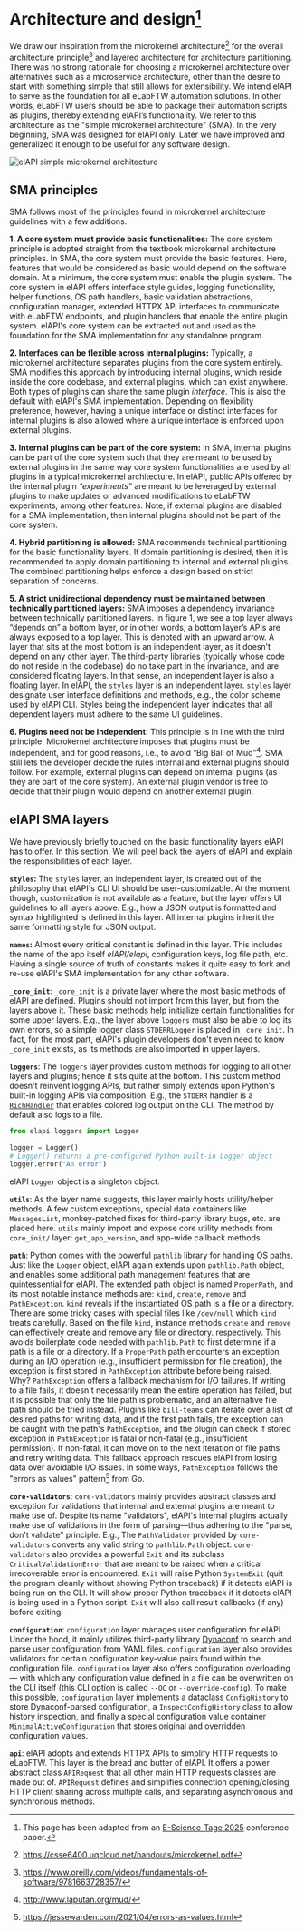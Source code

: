 # Architecture and design[^1]

We draw our inspiration from the microkernel architecture[^2] for the overall
architecture principle[^3] and layered architecture for architecture partitioning. There was no strong rationale for
choosing a microkernel architecture over alternatives such as a microservice architecture, other than the desire to
start with something simple that still allows for extensibility. We intend elAPI to serve as the foundation for all
eLabFTW automation solutions. In other words, eLabFTW users should be able to package their automation scripts as
plugins, thereby extending elAPI’s functionality. We refer to this architecture as the "simple microkernel
architecture" (SMA). In the very beginning, SMA was designed for elAPI only. Later we have improved and generalized it
enough to be useful for any software design.

<img src="https://heibox.uni-heidelberg.de/f/32f04718692e4adaa1ff/?dl=1" alt="elAPI simple microkernel architecture" />

## SMA principles

SMA follows most of the principles found in microkernel architecture guidelines with a few additions.

**1. A core system must provide basic functionalities:** The core system principle is adopted straight from the
textbook microkernel architecture principles. In SMA, the core system must provide the basic features. Here, features
that would be considered as basic would depend on the software domain. At a minimum, the core system must enable the
plugin system. The core system in elAPI offers interface style guides, logging functionality, helper functions, OS path
handlers, basic validation abstractions, configuration manager, extended HTTPX API interfaces to communicate with
eLabFTW endpoints, and plugin handlers that enable the entire plugin system. elAPI's core system can be extracted out
and used as the foundation for the SMA implementation for any standalone program.

**2. Interfaces can be flexible across internal plugins:** Typically, a microkernel architecture separates plugins
from the core system entirely. SMA modifies this approach by introducing internal plugins, which reside inside the core
codebase, and external plugins, which can exist anywhere. Both types of plugins can share the same plugin
_interface_. This is also the default with elAPI's SMA implementation. Depending on flexibility preference,
however, having a unique interface or distinct interfaces for internal plugins is also allowed where a unique interface
is enforced upon external plugins.

**3. Internal plugins can be part of the core system:** In SMA, internal plugins can be part of the core system
such that they are meant to be used by external plugins in the same way core system functionalities are used by all
plugins in a typical microkernel architecture. In elAPI, public APIs offered by the internal plugin
_“experiments”_ are meant to be leveraged by external plugins to make updates or advanced modifications to
eLabFTW experiments, among other features. Note, if external plugins are disabled for a SMA implementation, then
internal plugins should not be part of the core system.

**4. Hybrid partitioning is allowed:** SMA recommends technical partitioning for the basic functionality layers. If
domain partitioning is desired, then it is recommended to apply domain partitioning to internal and external plugins.
The combined partitioning helps enforce a design based on strict separation of concerns.

**5. A strict unidirectional dependency must be maintained between technically partitioned layers:** SMA imposes a
dependency invariance between technically partitioned layers. In figure 1, we see a top layer always “depends on” a
bottom layer, or in other words, a bottom layer’s APIs are always exposed to a top layer. This is denoted with an upward
arrow. A layer that sits at the most bottom is an independent layer, as it doesn’t depend on any other layer. The
third-party libraries (typically whose code do not reside in the codebase) do no take part in the invariance, and are
considered floating layers. In that sense, an independent layer is also a floating layer. In elAPI, the `styles` layer
is an independent layer. `styles` layer designate user interface definitions and methods, e.g., the color scheme used by
elAPI CLI. Styles being the independent layer indicates that all dependent layers must adhere to the same UI guidelines.

**6. Plugins need not be independent:** This principle is in line with the third principle. Microkernel
architecture imposes that plugins must be independent, and for good reasons, i.e., to avoid “Big Ball of Mud”[^4]. SMA
still lets the developer decide the rules internal and external plugins should follow.
For example, external plugins can depend on internal plugins (as they are part of the core system). An external plugin
vendor is free to decide that their plugin would depend on another external plugin.

## elAPI SMA layers

We have previously briefly touched on the basic functionality layers elAPI has to offer. In this section, We will peel
back the layers of elAPI and explain the responsibilities of each layer.

**`styles`:** The `styles` layer, an independent layer, is created out of the philosophy that elAPI's CLI UI should be
user-customizable. At the moment though, customization is not available as a feature, but the layer offers UI guidelines
to all layers above. E.g., how a JSON output is formatted and syntax highlighted is defined in this layer. All internal
plugins inherit the same formatting style for JSON output.

**`names`:** Almost every critical constant is defined in this layer. This includes the name of the app itself
_elAPI/elapi_, configuration keys, log file path, etc. Having a single source of truth of constants makes it
quite easy to fork and re-use elAPI's SMA implementation for any other software.

**`_core_init`**: `_core_init` is a private layer where the most basic methods of elAPI are defined. Plugins should not
import from this layer, but from the layers above it. These basic methods help initialize certain functionalities for
some upper layers. E.g., the layer above `loggers` must also be able to log its own errors, so a simple logger class
`STDERRLogger` is placed in `_core_init`. In fact, for the most part, elAPI's plugin developers don't even need to know
`_core_init` exists, as its methods are also imported in upper layers.

**`loggers`**: The `loggers` layer provides custom methods for logging to all other layers and plugins; hence it sits
quite at the bottom. This custom method doesn't reinvent logging APIs, but rather simply extends upon Python's built-in
logging APIs via composition. E.g., the `STDERR` handler is a [`RichHandler`](https://ludwig.guru/) that enables colored
log output on the CLI. The method by default also logs to a file.

```python
from elapi.loggers import Logger

logger = Logger()
# Logger() returns a pre-configured Python built-in Logger object
logger.error("An error")
```

elAPI `Logger` object is a singleton object.

**`utils`**: As the layer name suggests, this layer mainly hosts utility/helper methods. A few custom exceptions,
special data containers like `MessagesList`, monkey-patched fixes for third-party library bugs, etc. are placed here.
`utils` mainly import and expose core utility methods from `core_init/` layer: `get_app_version`, and app-wide callback
methods.

**`path`**: Python comes with the powerful `pathlib` library for handling OS paths. Just like the
`Logger` object, elAPI again extends upon `pathlib.Path` object, and enables some additional path
management features that are quintessential for elAPI. The extended path object is named `ProperPath`, and
its most notable instance methods are: `kind`, `create`, `remove` and `PathException`. `kind` reveals if the
instantiated OS path is a file or a directory. There are some tricky
cases with special files like `/dev/null` which `kind` treats carefully. Based on the file
`kind`, instance methods `create` and `remove` can effectively create and remove any file
or directory. respectively. This avoids boilerplate code needed with `pathlib.Path` to first determine if a
path is a file or a directory. If a `ProperPath` path encounters an exception during an I/O operation (e.g.,
insufficient permission for file creation), the exception is first stored in `PathException` attribute before
being raised. Why? `PathException` offers a fallback mechanism for I/O failures. If writing to a file fails,
it doesn't necessarily mean the entire operation has failed, but it is possible that only the file path is problematic,
and an alternative file path should be tried instead. Plugins like `bill-teams` can iterate over a list of desired paths
for writing data, and if the first path fails, the exception can be caught with the path's `PathException`, and
the plugin can check if stored exception in `PathException` is fatal or non-fatal (e.g., insufficient
permission). If non-fatal, it can move on to the next iteration of file paths and retry writing data. This fallback
approach rescues elAPI from losing data over avoidable I/O issues. In some ways, `PathException` follows the "errors as
values" pattern[^5] from Go.

**`core-validators`**: `core-validators` mainly provides abstract classes and exception for validations that internal
and external plugins are meant to make use of. Despite its name "validators", elAPI's internal plugins actually make use
of validations in the form of parsing—thus adhering to the "parse, don't validate" principle. E.g., The
`PathValidator` provided by `core-validators` converts any valid string to `pathlib.Path`
object. `core-validators` also provides a powerful `Exit` and its subclass `CriticalValidationError` that are meant to
be raised when a critical irrecoverable error is encountered. `Exit` will raise Python
`SystemExit` (quit the program cleanly without showing Python traceback) if it detects elAPI is being run on
the CLI. It will show proper Python traceback if it detects elAPI is being used in a Python script. `Exit` will also
call result callbacks (if any) before exiting.

**`configuration`**: `configuration` layer manages user configuration for elAPI. Under the hood, it mainly utilizes
third-party library [Dynaconf](https://dynaconf.com/) to search and parse user configuration from YAML files.
`configuration` layer also provides
validators for certain configuration key-value pairs found within the configuration file. `configuration` layer also
offers configuration overloading — with which any configuration value defined in a file can be overwritten on the CLI
itself (this CLI option is called `--OC` or `--override-config`). To make this possible, `configuration` layer
implements a dataclass `ConfigHistory` to store Dynaconf-parsed configuration, a `InspectConfigHistory` class to
allow history inspection, and finally a special configuration value container `MinimalActiveConfiguration`
that stores original and overridden configuration values.

**`api`**: elAPI adopts and extends HTTPX APIs to simplify HTTP requests to eLabFTW. This layer is the bread and
butter of elAPI. It offers a power abstract class `APIRequest` that all other main HTTP requests classes are
made out of. `APIRequest` defines and simplifies connection opening/closing, HTTP client sharing across
multiple calls, and separating asynchronous and synchronous methods.

[^1]: This page has been adapted from an [E-Science-Tage 2025](https://e-science-tage.de/en/downloads) conference paper.
[^2]: https://csse6400.uqcloud.net/handouts/microkernel.pdf
[^3]: https://www.oreilly.com/videos/fundamentals-of-software/9781663728357/
[^4]: http://www.laputan.org/mud/
[^5]: https://jessewarden.com/2021/04/errors-as-values.html
